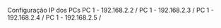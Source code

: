 Configuração IP dos PCs
PC 1 - 192.168.2.2 /
PC 1 - 192.168.2.3 /
PC 1 - 192.168.2.4 /
PC 1 - 192.168.2.5 /
